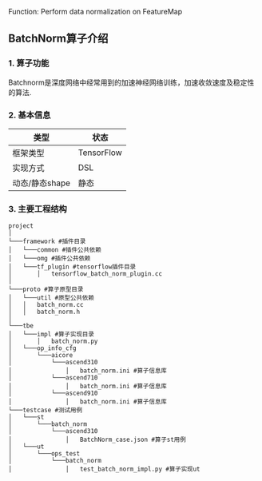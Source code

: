 Function: Perform data normalization on FeatureMap

## BatchNorm算子介绍
### 1. 算子功能
Batchnorm是深度网络中经常用到的加速神经网络训练，加速收敛速度及稳定性的算法.


### 2. 基本信息
| **类型**       | **状态**    |
|-------------|---------------|
| 框架类型    | TensorFlow  |
| 实现方式 | DSL      |
| 动态/静态shape  | 静态 |

### 3. 主要工程结构
```
project
│  
└───framework #插件目录
│   └───common #插件公共依赖
│   └───omg #插件公共依赖
│   └───tf_plugin #tensorflow插件目录
│       │   tensorflow_batch_norm_plugin.cc 
│  
└───proto #算子原型目录
│   └───util #原型公共依赖
│   │   batch_norm.cc
│   │   batch_norm.h
│   
└───tbe
│   └───impl #算子实现目录
│       │   batch_norm.py
│   └───op_info_cfg
│       └───aicore
│           └───ascend310
│               │   batch_norm.ini #算子信息库
│           └───ascend710
│               │   batch_norm.ini #算子信息库
│           └───ascend910
│               │   batch_norm.ini #算子信息库
└───testcase #测试用例
│   └───st
│       └───batch_norm
│           └───ascend310
│               │   BatchNorm_case.json #算子st用例
│   └───ut
│       └───ops_test
│           └───batch_norm
│               │   test_batch_norm_impl.py #算子实现ut
```
